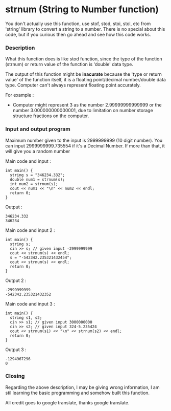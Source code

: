 # strnum (String to Number function)
You don't actually use this function, use stof, stod, stoi, stol, etc from 'string' library to convert a string to a number. There is no special about this code, but if you curious then go ahead and see how this code works.



### Description
What this function does is like stod function, since the type of the function (strnum) or return value of the function is 'double' data type. 

The output of this function might be **inacurate** because the 'type or return value' of the function itself, it is a floating point/decimal number/double data type.
Computer can't always represent floating point accurately.

For example :
  - Computer might represent 3 as the number 2.99999999999999 or the number 3.000000000000001, due to limitation on number storage structure fractions on the computer.



### Input and output program
Maximum number given to the input is 2999999999 (10 digit number). You can input 2999999999.735554 if it's a Decimal Number. If more than that, it will give you a random number

Main code and input :
```
int main() {
  string s = "346234.332";
  double num1 = strnum(s);
  int num2 = strnum(s);
  cout << num1 << "\n" << num2 << endl;
  return 0;
}
```
Output :
```
346234.332
346234
```

Main code and input 2 :
```
int main() {
  string s;
  cin >> s; // given input -2999999999
  cout << strnum(s) << endl;
  s = "-542342.235321432454";
  cout << strnum(s) << endl;
  return 0;
}
```
Output 2 :
```
-2999999999
-542342.235321432352
```

Main code and input 3 :
```
int main() {
  string s1, s2;
  cin >> s1; // given input 3000000000
  cin >> s2; // given input 324-5.235424
  cout << strnum(s1) << "\n" << strnum(s2) << endl;
  return 0;
}
```
Output 3 :
```
-1294967296
0
```



### Closing
Regarding the above description, I may be giving wrong information, I am stil learning the basic programming and somehow built this function.

All credit goes to google translate, thanks google translate.
